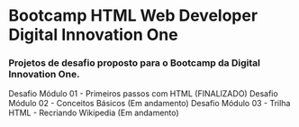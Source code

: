 # Bootcamp HTML Web Developer Digital Innovation One

### Projetos de desafio proposto para o Bootcamp da Digital Innovation One.

Desafio Módulo 01 - Primeiros passos com HTML (FINALIZADO)
Desafio Módulo 02 - Conceitos Básicos (Em andamento)
Desafio Módulo 03 - Trilha HTML - Recriando Wikipedia (Em andamento)

